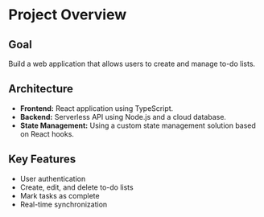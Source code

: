 # Project Overview

## Goal

Build a web application that allows users to create and manage to-do lists.

## Architecture

-   **Frontend:** React application using TypeScript.
-   **Backend:** Serverless API using Node.js and a cloud database.
-   **State Management:** Using a custom state management solution based on React hooks.

## Key Features

-   User authentication
-   Create, edit, and delete to-do lists
-   Mark tasks as complete
-   Real-time synchronization